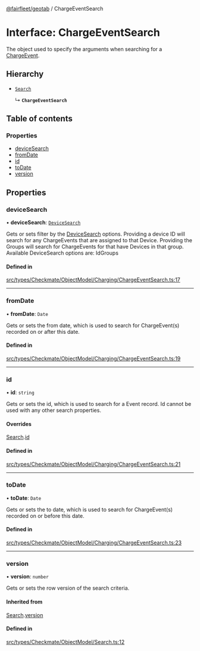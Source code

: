 [@fairfleet/geotab](../README.md) / ChargeEventSearch

# Interface: ChargeEventSearch

The object used to specify the arguments when searching for a [ChargeEvent](ChargeEvent.md).

## Hierarchy

- [`Search`](Search.md)

  ↳ **`ChargeEventSearch`**

## Table of contents

### Properties

- [deviceSearch](ChargeEventSearch.md#devicesearch)
- [fromDate](ChargeEventSearch.md#fromdate)
- [id](ChargeEventSearch.md#id)
- [toDate](ChargeEventSearch.md#todate)
- [version](ChargeEventSearch.md#version)

## Properties

### deviceSearch

• **deviceSearch**: [`DeviceSearch`](DeviceSearch.md)

Gets or sets filter by the [DeviceSearch](DeviceSearch.md) options. Providing a device ID will
 search for any ChargeEvents that are assigned to that Device.
 Providing the Groups will search for ChargeEvents for that have Devices in that group.
 Available DeviceSearch options are:
 <list><item><description>Id</description></item><item><description>Groups</description></item></list>

#### Defined in

[src/types/Checkmate/ObjectModel/Charging/ChargeEventSearch.ts:17](https://github.com/fairfleet/geotab/blob/ff38bfc/src/types/Checkmate/ObjectModel/Charging/ChargeEventSearch.ts#L17)

___

### fromDate

• **fromDate**: `Date`

Gets or sets the from date, which is used to search for ChargeEvent(s) recorded on or after this date.

#### Defined in

[src/types/Checkmate/ObjectModel/Charging/ChargeEventSearch.ts:19](https://github.com/fairfleet/geotab/blob/ff38bfc/src/types/Checkmate/ObjectModel/Charging/ChargeEventSearch.ts#L19)

___

### id

• **id**: `string`

Gets or sets the id, which is used to search for a Event record. Id cannot be used with any other search properties.

#### Overrides

[Search](Search.md).[id](Search.md#id)

#### Defined in

[src/types/Checkmate/ObjectModel/Charging/ChargeEventSearch.ts:21](https://github.com/fairfleet/geotab/blob/ff38bfc/src/types/Checkmate/ObjectModel/Charging/ChargeEventSearch.ts#L21)

___

### toDate

• **toDate**: `Date`

Gets or sets the to date, which is used to search for ChargeEvent(s) recorded on or before this date.

#### Defined in

[src/types/Checkmate/ObjectModel/Charging/ChargeEventSearch.ts:23](https://github.com/fairfleet/geotab/blob/ff38bfc/src/types/Checkmate/ObjectModel/Charging/ChargeEventSearch.ts#L23)

___

### version

• **version**: `number`

Gets or sets the row version of the search criteria.

#### Inherited from

[Search](Search.md).[version](Search.md#version)

#### Defined in

[src/types/Checkmate/ObjectModel/Search.ts:12](https://github.com/fairfleet/geotab/blob/ff38bfc/src/types/Checkmate/ObjectModel/Search.ts#L12)

